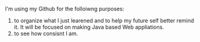 I'm using my Github for the folloiwng purposes:
  1. to organize what I just learened and to help my future self better remind it. It will be focused on making Java based Web appliations.
  2. to see how consisnt I am.

<!--2025/Jan/09: Spring MVC - thymeleaf grammar & MessageSource
2025/Jan/10: Spring MVC - Error Code and Message - BindingFailure
2025/Jan/11: Spring MVC - Bean Validation
2025/Jan/12: Spring MVC - Servlet Filter
2025/Jan/13: Spring MVC - Servlet
2025/Jan/14: Spring MVC - Error Page in HTML & for API
2025/Jan/15: Spring MVC - ExceptionHandler & ControllerAdvice
2025/Jan/16: Spring MVC - Uploading files
2025/Jan/17: Spring - OOP & SOLID principles
2025/Jan/18: Spring - Spring Bean, @ComponentScan, @Autowired
2025/Jan/19: Spring - Constructor/Setter/Field Injetion, @Qualifier, @Primary
2025/Jan/20: Spring - Bean Scope: request
2025/Jan/21: JPA - why JPA
2025/Jan/22: JPA - Persistence Context
2025/Jan/23: JPA - Persistence Context:Flush matches persistence context and DB.
2025/Jan/24: JPA - Mapping
2025/Jan/25: JPA - Mapping: Sequence
2025/jan/26: JPA - examples
2025/Jan/27: JPA - OnetoMany ManytoMany ManytoMany
2025/Jan/28: JPA - FetchType.LAZY
2025/Jan/29: JPA - JPQL
2025/Jan/30: JPA - FetchJoin
2025/Jan/31: JPA - bulk query and batchsize
2025/Feb/1: Spring MVC - ResponseBody, RestController(Controller + ResonseBody), PathVariable
2025/Feb/2 : JPA - Entities are identified by their @Id in persistence context. Therefore, same instance will be returned in Persistence Context(isEqualto-test will be passed).
-->

<!---
Ggomduri/Ggomduri is a ✨ special ✨ repository because its `README.md` (this file) appears on your GitHub profile.
You can click the Preview link to take a look at your changes.
--->
